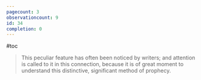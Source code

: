 ```yaml
---
pagecount: 3
observationcount: 9
id: 34
completion: 0
---
```

#toc

>This peculiar feature has often been noticed by writers; and attention is called to it in this connection, because it is of great moment to understand this distinctive, significant method of prophecy.

